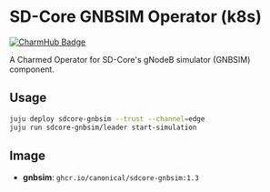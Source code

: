 # SD-Core GNBSIM Operator (k8s)
[![CharmHub Badge](https://charmhub.io/sdcore-gnbsim/badge.svg)](https://charmhub.io/sdcore-gnbsim)

A Charmed Operator for SD-Core's gNodeB simulator (GNBSIM) component. 

## Usage

```bash
juju deploy sdcore-gnbsim --trust --channel=edge
juju run sdcore-gnbsim/leader start-simulation
```

## Image

- **gnbsim**: `ghcr.io/canonical/sdcore-gnbsim:1.3`
